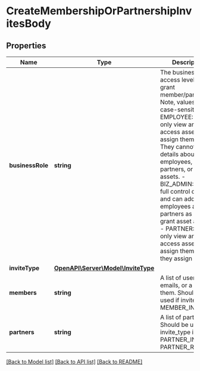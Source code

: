 # CreateMembershipOrPartnershipInvitesBody

## Properties
Name | Type | Description | Notes
------------ | ------------- | ------------- | -------------
**businessRole** | **string** | The business access level to grant member/partner. Note, values are case-sensitive. - EMPLOYEE: Can only view and access assets you assign them to. They cannot see details about other employees, partners, or other assets. - BIZ_ADMIN: Have full control of roles and can add employees and partners as well as grant asset access. - PARTNER: Can only view and access assets you assign them to/or they assign to you. | 
**inviteType** | [**OpenAPI\Server\Model\InviteType**](InviteType.md) |  | 
**members** | **string** | A list of usernames, emails, or a mix of them. Should be used if invite_type is MEMBER_INVITE | [optional] 
**partners** | **string** | A list of partner_id. Should be used if invite_type is PARTNER_INVITE or PARTNER_REQUEST | [optional] 

[[Back to Model list]](../README.md#documentation-for-models) [[Back to API list]](../README.md#documentation-for-api-endpoints) [[Back to README]](../README.md)


